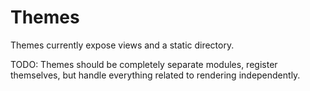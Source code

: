 Themes
======

Themes currently expose views and a static directory.

TODO: Themes should be completely separate modules, register themselves, but
      handle everything related to rendering independently.
